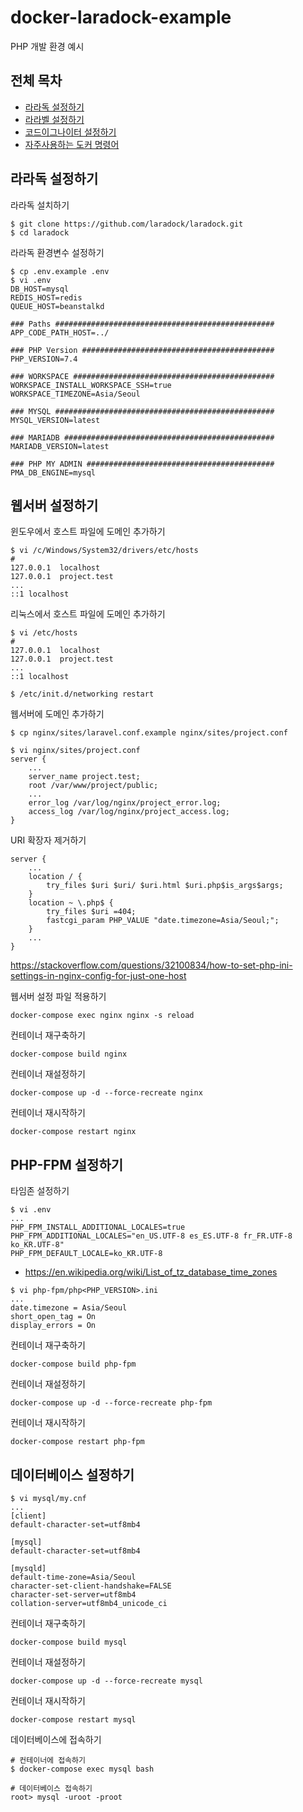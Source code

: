 # docker-laradock-example

PHP 개발 환경 예시

## 전체 목차

- [라라독 설정하기](LARADOCK.md)
- [라라벨 설정하기](LARAVEL.md)
- [코드이그나이터 설정하기](CODEIGNITER.md)
- [자주사용하는 도커 명령어](DOCKER.md)

## 라라독 설정하기

라라독 설치하기

```shell
$ git clone https://github.com/laradock/laradock.git
$ cd laradock
```

라라독 환경변수 설정하기

```shell
$ cp .env.example .env
$ vi .env
DB_HOST=mysql
REDIS_HOST=redis
QUEUE_HOST=beanstalkd

### Paths #################################################
APP_CODE_PATH_HOST=../

### PHP Version ###########################################
PHP_VERSION=7.4

### WORKSPACE #############################################
WORKSPACE_INSTALL_WORKSPACE_SSH=true
WORKSPACE_TIMEZONE=Asia/Seoul

### MYSQL #################################################
MYSQL_VERSION=latest

### MARIADB ###############################################
MARIADB_VERSION=latest

### PHP MY ADMIN ##########################################
PMA_DB_ENGINE=mysql
```

## 웹서버 설정하기

윈도우에서 호스트 파일에 도메인 추가하기

```shell
$ vi /c/Windows/System32/drivers/etc/hosts
#
127.0.0.1  localhost
127.0.0.1  project.test
...
::1 localhost
```

리눅스에서 호스트 파일에 도메인 추가하기

```shell
$ vi /etc/hosts
#
127.0.0.1  localhost
127.0.0.1  project.test
...
::1 localhost

$ /etc/init.d/networking restart
```

웹서버에 도메인 추가하기

```shell
$ cp nginx/sites/laravel.conf.example nginx/sites/project.conf
```

```shell
$ vi nginx/sites/project.conf
server {
    ...
    server_name project.test;
    root /var/www/project/public;
    ...
    error_log /var/log/nginx/project_error.log;
    access_log /var/log/nginx/project_access.log;
}
```

URI 확장자 제거하기

```shell
server {
    ...
    location / {
        try_files $uri $uri/ $uri.html $uri.php$is_args$args;
    }
    location ~ \.php$ {
        try_files $uri =404;
        fastcgi_param PHP_VALUE "date.timezone=Asia/Seoul;";
    }
    ...
}
```

<https://stackoverflow.com/questions/32100834/how-to-set-php-ini-settings-in-nginx-config-for-just-one-host>

웹서버 설정 파일 적용하기

```shell
docker-compose exec nginx nginx -s reload
```

컨테이너 재구축하기

```shell
docker-compose build nginx
```

컨테이너 재설정하기

```shell
docker-compose up -d --force-recreate nginx
```

컨테이너 재시작하기

```shell
docker-compose restart nginx
```

## PHP-FPM 설정하기

타임존 설정하기

```shell
$ vi .env
...
PHP_FPM_INSTALL_ADDITIONAL_LOCALES=true
PHP_FPM_ADDITIONAL_LOCALES="en_US.UTF-8 es_ES.UTF-8 fr_FR.UTF-8 ko_KR.UTF-8"
PHP_FPM_DEFAULT_LOCALE=ko_KR.UTF-8
```

- <https://en.wikipedia.org/wiki/List_of_tz_database_time_zones>

```shell
$ vi php-fpm/php<PHP_VERSION>.ini
...
date.timezone = Asia/Seoul
short_open_tag = On
display_errors = On
```

컨테이너 재구축하기

```shell
docker-compose build php-fpm
```

컨테이너 재설정하기

```shell
docker-compose up -d --force-recreate php-fpm
```

컨테이너 재시작하기

```shell
docker-compose restart php-fpm
```

## 데이터베이스 설정하기

```shell
$ vi mysql/my.cnf
...
[client]
default-character-set=utf8mb4

[mysql]
default-character-set=utf8mb4

[mysqld]
default-time-zone=Asia/Seoul
character-set-client-handshake=FALSE
character-set-server=utf8mb4
collation-server=utf8mb4_unicode_ci
```

컨테이너 재구축하기

```shell
docker-compose build mysql
```

컨테이너 재설정하기

```shell
docker-compose up -d --force-recreate mysql
```

컨테이너 재시작하기

```shell
docker-compose restart mysql
```

데이터베이스에 접속하기

```shell
# 컨테이너에 접속하기
$ docker-compose exec mysql bash

# 데이터베이스 접속하기
root> mysql -uroot -proot
```
